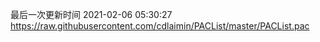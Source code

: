 最后一次更新时间 2021-02-06 05:30:27
https://raw.githubusercontent.com/cdlaimin/PACList/master/PACList.pac


